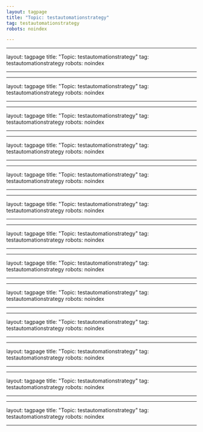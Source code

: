 ```yaml
---
layout: tagpage
title: "Topic: testautomationstrategy"
tag: testautomationstrategy
robots: noindex

---
```

---
layout: tagpage
title: "Topic: testautomationstrategy"
tag: testautomationstrategy
robots: noindex

---
---
layout: tagpage
title: "Topic: testautomationstrategy"
tag: testautomationstrategy
robots: noindex

---
---
layout: tagpage
title: "Topic: testautomationstrategy"
tag: testautomationstrategy
robots: noindex

---
---
layout: tagpage
title: "Topic: testautomationstrategy"
tag: testautomationstrategy
robots: noindex

---
---
layout: tagpage
title: "Topic: testautomationstrategy"
tag: testautomationstrategy
robots: noindex

---
---
layout: tagpage
title: "Topic: testautomationstrategy"
tag: testautomationstrategy
robots: noindex

---
---
layout: tagpage
title: "Topic: testautomationstrategy"
tag: testautomationstrategy
robots: noindex

---
---
layout: tagpage
title: "Topic: testautomationstrategy"
tag: testautomationstrategy
robots: noindex

---
---
layout: tagpage
title: "Topic: testautomationstrategy"
tag: testautomationstrategy
robots: noindex

---
---
layout: tagpage
title: "Topic: testautomationstrategy"
tag: testautomationstrategy
robots: noindex

---
---
layout: tagpage
title: "Topic: testautomationstrategy"
tag: testautomationstrategy
robots: noindex

---
---
layout: tagpage
title: "Topic: testautomationstrategy"
tag: testautomationstrategy
robots: noindex

---
---
layout: tagpage
title: "Topic: testautomationstrategy"
tag: testautomationstrategy
robots: noindex

---
